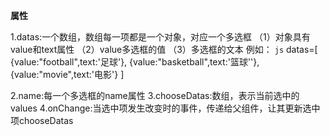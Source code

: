 **属性**

1.datas:一个数组，数组每一项都是一个对象，对应一个多选框
    （1）对象具有value和text属性
    （2）value多选框的值
    （3）多选框的文本
例如：
``js``
datas=[
{value:"football",text:'足球'},
{value:"basketball",text:'篮球''},
{value:"movie",text:'电影'}
]

2.name:每一个多选框的name属性
3.chooseDatas:数组，表示当前选中的values
4.onChange:当选中项发生改变时的事件，传递给父组件，让其更新选中项chooseDatas

